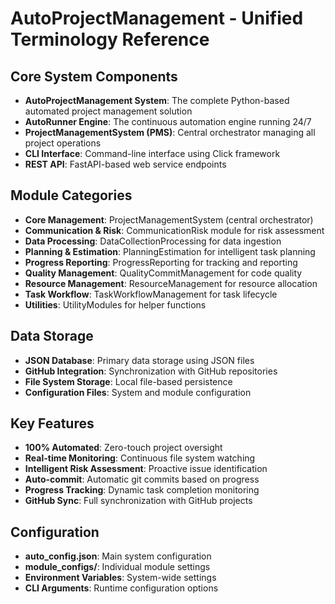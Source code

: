 # AutoProjectManagement - Unified Terminology Reference

## Core System Components
- **AutoProjectManagement System**: The complete Python-based automated project management solution
- **AutoRunner Engine**: The continuous automation engine running 24/7
- **ProjectManagementSystem (PMS)**: Central orchestrator managing all project operations
- **CLI Interface**: Command-line interface using Click framework
- **REST API**: FastAPI-based web service endpoints

## Module Categories
- **Core Management**: ProjectManagementSystem (central orchestrator)
- **Communication & Risk**: CommunicationRisk module for risk assessment
- **Data Processing**: DataCollectionProcessing for data ingestion
- **Planning & Estimation**: PlanningEstimation for intelligent task planning
- **Progress Reporting**: ProgressReporting for tracking and reporting
- **Quality Management**: QualityCommitManagement for code quality
- **Resource Management**: ResourceManagement for resource allocation
- **Task Workflow**: TaskWorkflowManagement for task lifecycle
- **Utilities**: UtilityModules for helper functions

## Data Storage
- **JSON Database**: Primary data storage using JSON files
- **GitHub Integration**: Synchronization with GitHub repositories
- **File System Storage**: Local file-based persistence
- **Configuration Files**: System and module configuration

## Key Features
- **100% Automated**: Zero-touch project oversight
- **Real-time Monitoring**: Continuous file system watching
- **Intelligent Risk Assessment**: Proactive issue identification
- **Auto-commit**: Automatic git commits based on progress
- **Progress Tracking**: Dynamic task completion monitoring
- **GitHub Sync**: Full synchronization with GitHub projects

## Configuration
- **auto_config.json**: Main system configuration
- **module_configs/**: Individual module settings
- **Environment Variables**: System-wide settings
- **CLI Arguments**: Runtime configuration options
